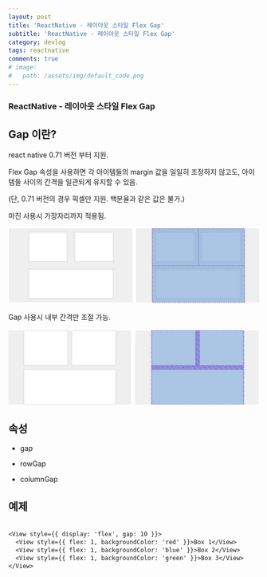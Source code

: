 ```yaml
---
layout: post
title: 'ReactNative - 레이아웃 스타일 Flex Gap'
subtitle: 'ReactNative - 레이아웃 스타일 Flex Gap'
category: devlog
tags: reactnative
comments: true
# image: 
#   path: /assets/img/default_code.png
---
```


### ReactNative - 레이아웃 스타일 Flex Gap

## Gap 이란?

react native 0.71 버전 부터 지원.

Flex Gap 속성을 사용하면 각 아이템들의 margin 값을 일일히 조정하지 않고도, 아이템들 사이의 간격을 일관되게 유지할 수 있음. 

(단, 0.71 버전의 경우 픽셀만 지원. 백분율과 같은 값은 불가.)


마진 사용시 가장자리까지 적용됨.

![react_dev_log.png](/assets/img/post/gap_01.png)


Gap 사용시 내부 간격만 조절 가능.

![react_dev_log.png](/assets/img/post/gap_02.png)



## 속성

- gap

- rowGap

- columnGap



## 예제


```tsx

<View style={{ display: 'flex', gap: 10 }}>
  <View style={{ flex: 1, backgroundColor: 'red' }}>Box 1</View>
  <View style={{ flex: 1, backgroundColor: 'blue' }}>Box 2</View>
  <View style={{ flex: 1, backgroundColor: 'green' }}>Box 3</View>
</View>

```